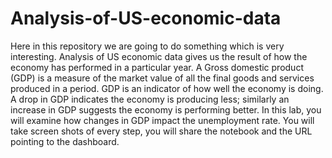 # Analysis-of-US-economic-data
Here in this repository we are going to do something which is very interesting.
Analysis of US economic data gives us the result of how the economy has performed in a particular year.
A Gross domestic product (GDP) is a measure of the market value of all the final goods and services produced in a period. GDP is an indicator of how well the economy is doing. A drop in GDP indicates the economy is producing less; similarly an increase in GDP suggests the economy is performing better. In this lab, you will examine how changes in GDP impact the unemployment rate. You will take screen shots of every step, you will share the notebook and the URL pointing to the dashboard.

